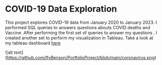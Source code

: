 # COVID-19 Data Exploration 

This project explores COVID-19 data from January 2020 to January 2023. I performed SQL queries to answers questions abouts COVID deaths and Vaccine .After performing the first set of queries to answer my questions , I created another set to perform my visualization in Tableau. Take a look at my tableau dashboard [here](https://public.tableau.com/app/profile/johnbenson)

![alt text] (https://github.com/IfyBenson/PortfolioProject/blob/main/coronavirus.png)
